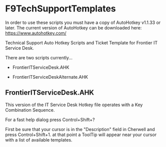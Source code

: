 # F9TechSupportTemplates

In order to use these scripts you must have a copy of AutoHotkey v1.1.33 or later. The current version of AutoHotkey can be downloaded here: https://www.autohotkey.com/

Technical Support Auto Hotkey Scripts and Ticket Template for Frontier IT Service Desk.

There are two scripts currently...

*	FrontierITServiceDesk.AHK

*	FrontierITServiceDeskAlternate.AHK

## FrontierITServiceDesk.AHK

This version of the IT Service Desk Hotkey file operates with a Key Combination Sequence.

For a fast help dialog press Control+Shift+?

First be sure that your cursor is in the "Description" field in Cherwell and press Control+Shift+1. at that point a ToolTip will appear near your cursor with a list of available templates.